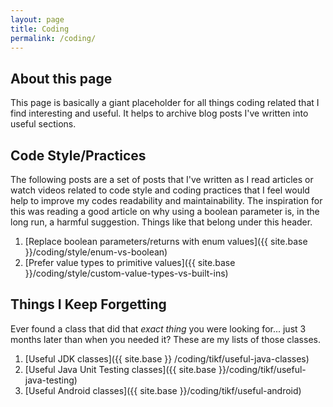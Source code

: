 ```yaml
---
layout: page
title: Coding
permalink: /coding/
---
```


## About this page
This page is basically a giant placeholder for all things coding related that I find interesting and useful. It helps to archive blog posts I've written into useful sections.

## Code Style/Practices
The following posts are a set of posts that I've written as I read articles or watch videos related to code style and coding practices that I feel would help to improve my codes readability and maintainability. The inspiration for this was reading a good article on why using a boolean parameter is, in the long run, a harmful suggestion. Things like that belong under this header.

1. [Replace boolean parameters/returns with enum values]({{ site.base }}/coding/style/enum-vs-boolean)
2. [Prefer value types to primitive values]({{ site.base }}/coding/style/custom-value-types-vs-built-ins)

## Things I Keep Forgetting
Ever found a class that did that *exact thing* you were looking for... just 3 months later than when you needed it? These are my lists of those classes.

1. [Useful JDK classes]({{ site.base }}	/coding/tikf/useful-java-classes)
2. [Useful Java Unit Testing classes]({{ site.base }}/coding/tikf/useful-java-testing)
3. [Useful Android classes]({{ site.base }}/coding/tikf/useful-android)
